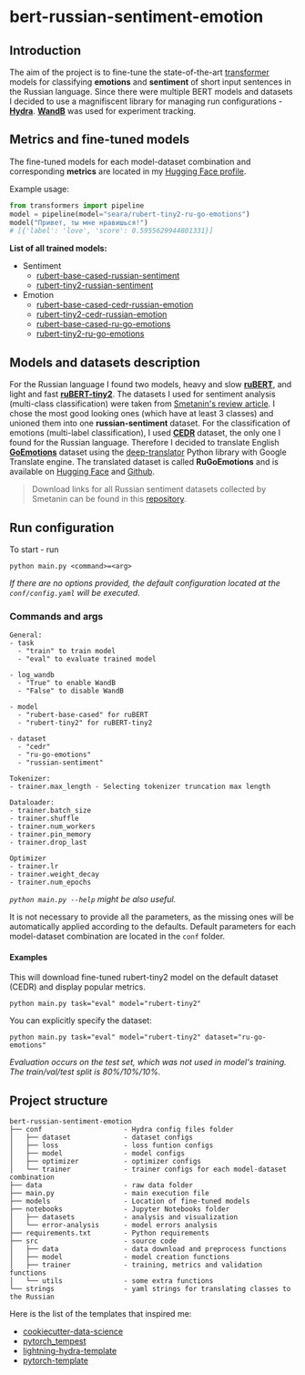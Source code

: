# bert-russian-sentiment-emotion

## Introduction

The aim of the project is to fine-tune the state-of-the-art [transformer](https://arxiv.org/abs/1706.03762) models for classifying **emotions** and **sentiment** of short input sentences in the Russian language. Since there were multiple BERT models and datasets I decided to use a magnifiscent library for managing run configurations - **[Hydra](https://hydra.cc)**. **[WandB](https://wandb.ai)** was used for experiment tracking.

## Metrics and fine-tuned models

The fine-tuned models for each model-dataset combination and corresponding **metrics** are located in my [Hugging Face profile](https://huggingface.co/seara).

Example usage:

```python
from transformers import pipeline
model = pipeline(model="seara/rubert-tiny2-ru-go-emotions")
model("Привет, ты мне нравишься!")
# [{'label': 'love', 'score': 0.5955629944801331}]
```

**List of all trained models:**

- Sentiment
  - [rubert-base-cased-russian-sentiment](https://huggingface.co/seara/rubert-base-cased-russian-sentiment)
  - [rubert-tiny2-russian-sentiment](https://huggingface.co/seara/rubert-tiny2-russian-sentiment)
- Emotion
  - [rubert-base-cased-cedr-russian-emotion](https://huggingface.co/seara/rubert-base-cased-cedr-russian-emotion)
  - [rubert-tiny2-cedr-russian-emotion](https://huggingface.co/seara/rubert-tiny2-cedr-russian-emotion)
  - [rubert-base-cased-ru-go-emotions](https://huggingface.co/seara/rubert-base-cased-ru-go-emotions)
  - [rubert-tiny2-ru-go-emotions](https://huggingface.co/seara/rubert-tiny2-ru-go-emotions)

## Models and datasets description

For the Russian language I found two models, heavy and slow **[ruBERT](https://huggingface.co/DeepPavlov/rubert-base-cased)**, and light and fast **[ruBERT-tiny2](https://huggingface.co/cointegrated/rubert-tiny2)**. The datasets I used for sentiment analysis (multi-class classification) were taken from [Smetanin's review article](https://github.com/sismetanin/sentiment-analysis-in-russian). I chose the most good looking ones (which have at least 3 classes) and unioned them into one **russian-sentiment** dataset. For the classification of emotions (multi-label classification), I used **[CEDR](https://huggingface.co/datasets/cedr)** dataset, the only one I found for the Russian language. Therefore I decided to translate English **[GoEmotions](https://huggingface.co/datasets/go_emotions)** dataset using the [deep-translator](https://github.com/nidhaloff/deep-translator) Python library with Google Translate engine. The translated dataset is called **RuGoEmotions** and is available on [Hugging Face](https://huggingface.co/datasets/seara/ru_go_emotions) and [Github](https://github.com/searayeah/ru-goemotions).

> Download links for all Russian sentiment datasets collected by Smetanin can be found in this [repository](https://github.com/searayeah/russian-sentiment-emotion-datasets).

## Run configuration

To start - run

```shell
python main.py <command>=<arg>
```

_If there are no options provided, the default configuration located at the `conf/config.yaml` will be executed._

### Commands and args

```
General:
- task
  - "train" to train model
  - "eval" to evaluate trained model

- log_wandb
  - "True" to enable WandB
  - "False" to disable WandB

- model
  - "rubert-base-cased" for ruBERT
  - "rubert-tiny2" for ruBERT-tiny2

- dataset
  - "cedr"
  - "ru-go-emotions"
  - "russian-sentiment"

Tokenizer:
- trainer.max_length - Selecting tokenizer truncation max length

Dataloader:
- trainer.batch_size
- trainer.shuffle
- trainer.num_workers
- trainer.pin_memory
- trainer.drop_last

Optimizer
- trainer.lr
- trainer.weight_decay
- trainer.num_epochs
```

_`python main.py --help` might be also useful._

It is not necessary to provide all the parameters, as the missing ones will be automatically applied according to the defaults. Default parameters for each model-dataset combination are located in the `conf` folder.

#### Examples

This will download fine-tuned rubert-tiny2 model on the default dataset (CEDR) and display popular metrics.

```shell
python main.py task="eval" model="rubert-tiny2"
```

You can explicitly specify the dataset:

```shell
python main.py task="eval" model="rubert-tiny2" dataset="ru-go-emotions"
```

_Evaluation occurs on the test set, which was not used in model's training. The train/val/test split is 80%/10%/10%._

## Project structure

```
bert-russian-sentiment-emotion
├── conf                    - Hydra config files folder
│   ├── dataset             - dataset configs
│   ├── loss                - loss funtion configs
│   ├── model               - model configs
│   ├── optimizer           - optimizer configs
│   └── trainer             - trainer configs for each model-dataset combination
├── data                    - raw data folder
├── main.py                 - main execution file
├── models                  - Location of fine-tuned models
├── notebooks               - Jupyter Notebooks folder
│   ├── datasets            - analysis and visualization
│   └── error-analysis      - model errors analysis
├── requirements.txt        - Python requirements
├── src                     - source code
│   ├── data                - data download and preprocess functions
│   ├── model               - model creation functions
│   ├── trainer             - training, metrics and validation functions
│   └── utils               - some extra functions
└── strings                 - yaml strings for translating classes to the Russian
```

Here is the list of the templates that inspired me:

- [cookiecutter-data-science](https://drivendata.github.io/cookiecutter-data-science/)
- [pytorch_tempest](https://github.com/Erlemar/pytorch_tempest/)
- [lightning-hydra-template](https://github.com/ashleve/lightning-hydra-template)
- [pytorch-template](https://github.com/victoresque/pytorch-template)
